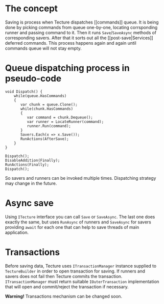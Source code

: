 # The concept

Saving is process when Tecture dispatches [[commands]] queue. It is being done by picking commands from queue one-by-one, locating corrsponding runner and passing command to it. Then it runs `Save`/`SaveAsync` methods of corresponding savers. After that it sorts out all the [[post-save|Services]] deferred commands. This process happens again and again until commands queue will not stay empty.

# Queue dispatching process in pseudo-code

```
void Dispatch() {
	while(queue.HasCommands)
	{
	   var chunk = queue.Clone();
	   while(chunk.HasCommands)
	   {
		  var command = chunk.Dequeue();
		  var runner = LocateRunner(command);
		  runner.Run(command);
	   }
	   Savers.Each(x => x.Save());
	   RunActions(AfterSave);
	}
}

Dispatch();
DisableAddition(Finally);
RunActions(Finally);
Dispatch();
```

So savers and runners can be invoked multiple times. Dispatching strategy may change in the future. 

# Async save

Using `ITecture` interface you can call `Save` or `SaveAsync`. The last one does exactly the same, but uses `RunAsync` of runners and `SaveAsync` for savers providing `await` for each one that can help to save threads of main application.

# Transactions

Before saving data, Tecture uses `ITransactionManager` instance supplied to `TectureBuilder` in order to open transaction for saving. If runners and savers does not fail then Tecture commits the transaction. `ITransactionManager` must return suitable `IOuterTransaction` implementation that will open and commit/reject the transaction if necessary.

**Warning!** Transactions mechanism can be changed soon.